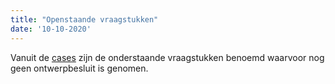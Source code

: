 ```yaml
---
title: "Openstaande vraagstukken"
date: '10-10-2020'
---
```


Vanuit de [cases](./cases.md) zijn de onderstaande vraagstukken benoemd waarvoor nog geen ontwerpbesluit is genomen. 
